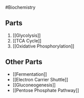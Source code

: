 #Biochemistry
## Parts
1. [[Glycolysis]]
2. [[TCA Cycle]]
3. [[Oxidative Phosphorylation]]
## Other Parts
* [[Fermentation]]
* [[Electron Carrier Shuttle]]
* [[Gluconeogenesis]]
* [[Pentose Phosphate Pathway]]